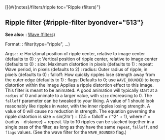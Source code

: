 []{#/{notes}/filters/ripple toc="Ripple (filters)"}
  ## Ripple filter {#ripple-filter byondver="513"}
  **See also:**
  :   [Wave (filters)](ref/%7Bnotes%7D/filters/wave)
  <!-- -->
  Format:
  :   filter(type=\"ripple\", \...)
  <!-- -->
  Args:
  :   x: Horiztonal position of ripple center, relative to image center
      (defaults to 0)
  :   y: Vertical position of ripple center, relative to image center
      (defaults to 0)
  :   size: Maximum distortion in pixels (defaults to 1)
  :   repeat: Wave period, in pixels (defaults to 2)
  :   radius: Outer radius of ripple, in pixels (defaults to 0)
  :   falloff: How quickly ripples lose strength away from the outer edge
      (defaults to 1)
  :   flags: Defaults to 0; use `WAVE_BOUNDED` to keep distortion within
      the image
  Applies a ripple distortion effect to this image.
  This filter is meant to be animated. A good animation will typically
  start at a `radius` of 0 and animate to a larger value, with `size`
  decreasing to 0.
  The `falloff` parameter can be tweaked to your liking. A value of 1
  should look reasonably like ripples in water, with the inner ripples
  losing strength. A value of 0 will cause no reduction in strength.
  The equation governing the ripple distortion is size × sin(2πr\') ÷ (2.5
  × falloff × r\'^2^ + 1), where r\' = (radius - distance) ÷ repeat.
  Up to 10 ripples can be stacked together in a single pass of the filter,
  as long as they have the same `repeat`, `falloff`, and `flags` values.
  (See the wave filter for the `WAVE_BOUNDED` flag.)